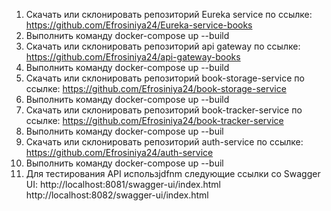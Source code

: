 1. Скачать или склонировать репозиторий Eureka service по ссылке:
   https://github.com/Efrosiniya24/Eureka-service-books
2. Выполнить команду 
docker-compose up --build   
3. Скачать или склонировать репозиторий api gateway по ссылке:
   https://github.com/Efrosiniya24/api-gateway-books
4. Выполнить команду
   docker-compose up --build
5. Скачать или склонировать репозиторий book-storage-service по ссылке:
   https://github.com/Efrosiniya24/book-storage-service
6. Выполнить команду
   docker-compose up --build
7. Скачать или склонировать репозиторий book-tracker-service по ссылке:
   https://github.com/Efrosiniya24/book-tracker-service
8. Выполнить команду
   docker-compose up --buil
9. Скачать или склонировать репозиторий auth-service по ссылке:
   https://github.com/Efrosiniya24/auth-service
10. Выполнить команду
    docker-compose up --buil
11. Для тестирования API использjdfnm следующие ссылки со Swagger UI:
http://localhost:8081/swagger-ui/index.html
http://localhost:8082/swagger-ui/index.html

